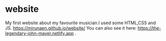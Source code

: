 # website
My first website about my favourite musician.I used some HTML,CSS and JS.
https://mirunaen.github.io/website/
You can also see it here: https://the-legendary-john-mayer.netlify.app .
